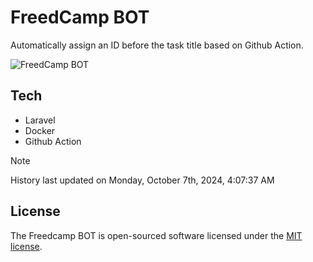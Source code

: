 # FreedCamp BOT

Automatically assign an ID before the task title based on Github Action.

![FreedCamp BOT](https://repository-images.githubusercontent.com/737932867/7d34798b-2680-471c-b089-a78a718d3d6a)

## Tech

- Laravel
- Docker
- Github Action

> [!NOTE]  
> History last updated on Monday, October 7th, 2024, 4:07:37 AM

## License

The Freedcamp BOT is open-sourced software licensed under the [MIT license](https://opensource.org/licenses/MIT).
